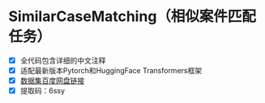 # SimilarCaseMatching（相似案件匹配任务）
- [x] 全代码包含详细的中文注释
- [x] 适配最新版本Pytorch和HuggingFace Transformers框架
- [x] [数据集百度网盘链接](https://pan.baidu.com/s/1VbKJmaGVKFptQMYDbDIwJg?pwd=6ssy)
- [x] 提取码：6ssy
